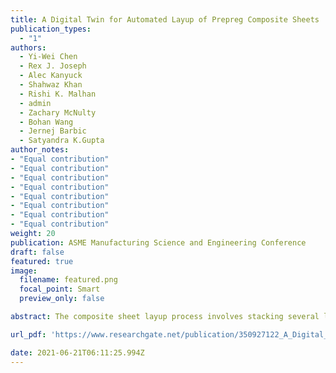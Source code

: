 ```yaml
---
title: A Digital Twin for Automated Layup of Prepreg Composite Sheets
publication_types:
  - "1"
authors:
  - Yi-Wei Chen
  - Rex J. Joseph
  - Alec Kanyuck
  - Shahwaz Khan
  - Rishi K. Malhan
  - admin
  - Zachary McNulty
  - Bohan Wang
  - Jernej Barbic
  - Satyandra K.Gupta
author_notes:
- "Equal contribution"
- "Equal contribution"
- "Equal contribution"
- "Equal contribution"
- "Equal contribution"
- "Equal contribution"
- "Equal contribution"
- "Equal contribution"
weight: 20
publication: ASME Manufacturing Science and Engineering Conference
draft: false
featured: true
image:
  filename: featured.png
  focal_point: Smart
  preview_only: false

abstract: The composite sheet layup process involves stacking several layers of a viscoelastic prepreg sheet and curing the laminate to manufacture the component. Demands for automating functional tasks in the composite manufacturing processes have dramatically increased in the past decade. A simulation system representing a digital twin of the composite sheet can aid in the development of such an autonomous system for prepreg sheet layup. While  Finite Element Analysis (FEA) is a popular approach for simulating flexible materials, material properties need to be encoded to produce high-fidelity mechanical simulations. We present a methodology to predict material parameters of a thin-shell FEA model based on real-world observations of the deformations of the object. We utilize the model to develop a digital twin of a composite sheet. The method is tested on viscoelastic composite prepreg sheets and fabric materials such as cotton cloth, felt and canvas. We discuss the implementation and development of a high-speed FEA simulator based on the VegaFEM library. By using our method to identify sheet material parameters, the sheet simulation system is able to predict sheet behavior within 5 cm of average error and have proven its capability for 10 fps real-time sheet simulation.

url_pdf: 'https://www.researchgate.net/publication/350927122_A_Digital_Twin_for_Automated_Layup_of_Prepreg_Composite_Sheets?_sg%5B0%5D=ddG7nG96AtL3xT9AcHKDfb8JvNLfq6ujKC1dtRefQ0P8rEr7SmdvfRH3IT4QgJE5U3A4IMifAyvkR6aPfj-Zw_6pc4sAOZFhGlTVe4Cu.jHoJW8d9BQa06FZhpVyt6IPyJ39PEMfzCrRJwdnP8HUSxa7AX3uWCvn6X0oRebM_z4sEan_uc9CDD872BITZLQ'

date: 2021-06-21T06:11:25.994Z
---
```

